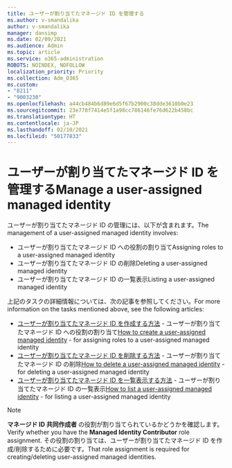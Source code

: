 ```yaml
---
title: ユーザーが割り当てたマネージド ID を管理する
ms.author: v-smandalika
author: v-smandalika
manager: dansimp
ms.date: 02/09/2021
ms.audience: Admin
ms.topic: article
ms.service: o365-administration
ROBOTS: NOINDEX, NOFOLLOW
localization_priority: Priority
ms.collection: Adm_O365
ms.custom:
- "8211"
- "9003230"
ms.openlocfilehash: a44cb484b6d89e6d5f67b2900c38dde3610b0e23
ms.sourcegitcommit: 23e778f7414e5f1a98cc786146fe76d622b458bc
ms.translationtype: HT
ms.contentlocale: ja-JP
ms.lasthandoff: 02/10/2021
ms.locfileid: "50177833"
---
```

# <a name="manage-a-user-assigned-managed-identity"></a><span data-ttu-id="b2884-102">ユーザーが割り当てたマネージド ID を管理する</span><span class="sxs-lookup"><span data-stu-id="b2884-102">Manage a user-assigned managed identity</span></span>

<span data-ttu-id="b2884-103">ユーザーが割り当てたマネージド ID の管理には、以下が含まれます。</span><span class="sxs-lookup"><span data-stu-id="b2884-103">The management of a user-assigned managed identity involves:</span></span>

- <span data-ttu-id="b2884-104">ユーザーが割り当てたマネージド ID への役割の割り当て</span><span class="sxs-lookup"><span data-stu-id="b2884-104">Assigning roles to a user-assigned managed identity</span></span>
- <span data-ttu-id="b2884-105">ユーザーが割り当てたマネージド ID の削除</span><span class="sxs-lookup"><span data-stu-id="b2884-105">Deleting a user-assigned managed identity</span></span>
- <span data-ttu-id="b2884-106">ユーザーが割り当てたマネージド ID の一覧表示</span><span class="sxs-lookup"><span data-stu-id="b2884-106">Listing a user-assigned managed identity</span></span>

<span data-ttu-id="b2884-107">上記のタスクの詳細情報については、次の記事を参照してください。</span><span class="sxs-lookup"><span data-stu-id="b2884-107">For more information on the tasks mentioned above, see the following articles:</span></span>

- <span data-ttu-id="b2884-108">[ユーザーが割り当てたマネージド ID を作成する方法](https://docs.microsoft.com/azure/active-directory/managed-identities-azure-resources/how-to-manage-ua-identity-portal) - ユーザーが割り当てたマネージド ID への役割の割り当て</span><span class="sxs-lookup"><span data-stu-id="b2884-108">[How to create a user-assigned managed identity](https://docs.microsoft.com/azure/active-directory/managed-identities-azure-resources/how-to-manage-ua-identity-portal) - for assigning roles to a user-assigned managed identity</span></span>
- <span data-ttu-id="b2884-109">[ユーザーが割り当てたマネージド ID を削除する方法](https://docs.microsoft.com/azure/active-directory/managed-identities-azure-resources/how-to-manage-ua-identity-portal) - ユーザーが割り当てたマネージド ID の削除</span><span class="sxs-lookup"><span data-stu-id="b2884-109">[How to delete a user-assigned managed identity](https://docs.microsoft.com/azure/active-directory/managed-identities-azure-resources/how-to-manage-ua-identity-portal) - for deleting a user-assigned managed identity</span></span>
- <span data-ttu-id="b2884-110">[ユーザーが割り当てたマネージド ID を一覧表示する方法](https://docs.microsoft.com/azure/active-directory/managed-identities-azure-resources/how-to-manage-ua-identity-portal) - ユーザーが割り当てたマネージド ID の一覧表示</span><span class="sxs-lookup"><span data-stu-id="b2884-110">[How to list a user-assigned managed identity](https://docs.microsoft.com/azure/active-directory/managed-identities-azure-resources/how-to-manage-ua-identity-portal) - for listing a user-assigned managed identity</span></span>

> [!NOTE]
> <span data-ttu-id="b2884-111">**マネージド ID 共同作成者** の役割が割り当てられているかどうかを確認します。</span><span class="sxs-lookup"><span data-stu-id="b2884-111">Verify whether you have the **Managed Identity Contributor** role assignment.</span></span> <span data-ttu-id="b2884-112">その役割の割り当ては、ユーザーが割り当てたマネージド ID を作成/削除するために必要です。</span><span class="sxs-lookup"><span data-stu-id="b2884-112">That role assignment is required for creating/deleting user-assigned managed identities.</span></span>
